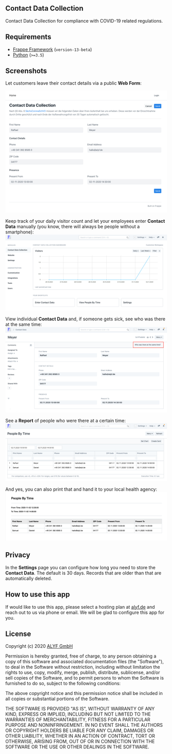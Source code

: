 ## Contact Data Collection

Contact Data Collection for compliance with COVID-19 related regulations.

## Requirements

* [Frappe Framework](https://frappeframework.com/) (`version-13-beta`)
* [Python](https://www.python.org/) (`>=3.5`)

## Screenshots

Let customers leave their contact details via a public **Web Form**:

![](docs/img/web_form.png)

Keep track of your daily visitor count and let your employees enter **Contact Data** manually (you know, there will always be people without a smartphone):
![](docs/img/desk.png)

View individual **Contact Data** and, if someone gets sick, see who was there at the same time:
![](docs/img/contact_data.png)

See a **Report** of people who were there at a certain time:
![](docs/img/report_view.png)

And yes, you can also print that and hand it to your local health agency:
![](docs/img/report_print.png)

## Privacy

In the **Settings** page you can configure how long you need to store the **Contact Data**. The default is 30 days. Records that are older than that are automatically deleted.

## How to use this app

If would like to use this app, please select a hosting plan at [alyf.de](https://alyf.de/preise) and reach out to us via phone or email. We will be glad to configure this app for you.

## License

Copyright (c) 2020 [ALYF GmbH](https://alyf.de)

Permission is hereby granted, free of charge, to any person obtaining a copy of this software and associated documentation files (the "Software"), to deal in the Software without restriction, including without limitation the rights to use, copy, modify, merge, publish, distribute, sublicense, and/or sell copies of the Software, and to permit persons to whom the Software is furnished to do so, subject to the following conditions:

The above copyright notice and this permission notice shall be included in all copies or substantial portions of the Software.

THE SOFTWARE IS PROVIDED "AS IS", WITHOUT WARRANTY OF ANY KIND, EXPRESS OR IMPLIED, INCLUDING BUT NOT LIMITED TO THE WARRANTIES OF MERCHANTABILITY, FITNESS FOR A PARTICULAR PURPOSE AND NONINFRINGEMENT. IN NO EVENT SHALL THE AUTHORS OR COPYRIGHT HOLDERS BE LIABLE FOR ANY CLAIM, DAMAGES OR OTHER LIABILITY, WHETHER IN AN ACTION OF CONTRACT, TORT OR OTHERWISE, ARISING FROM, OUT OF OR IN CONNECTION WITH THE SOFTWARE OR THE USE OR OTHER DEALINGS IN THE SOFTWARE.
